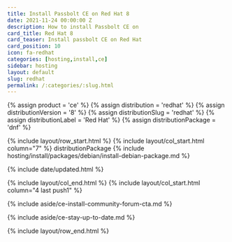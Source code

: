 ```yaml
---
title: Install Passbolt CE on Red Hat 8
date: 2021-11-24 00:00:00 Z
description: How to install Passbolt CE on
card_title: Red Hat 8
card_teaser: Install passbolt CE on Red Hat
card_position: 10
icon: fa-redhat
categories: [hosting,install,ce]
sidebar: hosting
layout: default
slug: redhat
permalink: /:categories/:slug.html
---
```


{% assign product = 'ce' %}
{% assign distribution = 'redhat' %}
{% assign distributionVersion = '8' %}
{% assign distributionSlug = 'redhat' %}
{% assign distributionLabel = 'Red Hat' %}
{% assign distributionPackage = 'dnf' %}

{% include layout/row_start.html %}
{% include layout/col_start.html column="7" %}
distributionPackage
{% include hosting/install/packages/debian/install-debian-package.md %}

{% include date/updated.html %}

{% include layout/col_end.html %}
{% include layout/col_start.html column="4 last push1" %}

{% include aside/ce-install-community-forum-cta.md %}

{% include aside/ce-stay-up-to-date.md %}

{% include layout/row_end.html %}
